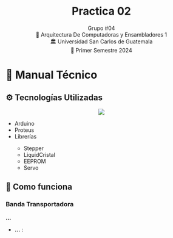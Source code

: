 <h1 align="center">Practica 02</h1>


<div align="center">
Grupo #04
</div>
<div align="center">
📕 Arquitectura De Computadoras y Ensambladores 1
</div>
<div align="center"> 🏛 Universidad San Carlos de Guatemala</div>
<div align="center"> 📆 Primer Semestre 2024</div>


# 📍 Manual Técnico

## ⚙ Tecnologías Utilizadas

<div align="center" style="display:flex;justify-content:center;gap:20px">
 <a href="https://skillicons.dev">
    <img src="https://skillicons.dev/icons?i=arduino,git" />
  </a>
</div>
<ul>
  <li>Arduino</li>
  <li>Proteus</li>
  <li>Librerías</li>
  <ul>
	<li>Stepper</li>
	<li>LiquidCristal</li>
	<li>EEPROM</li>
  <li>Servo</li>
  </ul>
</ul>

## 🧮 Como funciona

### Banda Transportadora

**...**


* **...** : 






